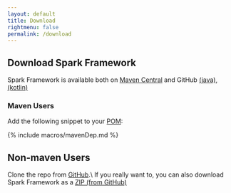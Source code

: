 ```yaml
---
layout: default
title: Download
rightmenu: false
permalink: /download
---
```


## Download Spark Framework
Spark Framework is available both on [Maven Central](http://search.maven.org/#search%7Cga%7C1%7Ca%3A%22sparkjava%22) and GitHub [(java)](https://github.com/perwendel/spark), [(kotlin)](https://github.com/perwendel/spark)

### Maven Users
Add the following snippet to your [POM](http://maven.apache.org/pom.html):

{% include macros/mavenDep.md %}

## Non-maven Users
Clone the repo from [GitHub](https://github.com/perwendel/spark).\\
If you really want to, you can also download Spark Framework as a [ZIP (from GitHub)](https://github.com/perwendel/spark/archive/master.zip)